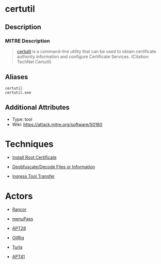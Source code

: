 
# certutil

## Description

### MITRE Description

> [certutil](https://attack.mitre.org/software/S0160) is a command-line utility that can be used to obtain certificate authority information and configure Certificate Services. (Citation: TechNet Certutil)

## Aliases

```
certutil
certutil.exe
```

## Additional Attributes

* Type: tool
* Wiki: https://attack.mitre.org/software/S0160

# Techniques


* [Install Root Certificate](../techniques/Install-Root-Certificate.md)

* [Deobfuscate/Decode Files or Information](../techniques/Deobfuscate-Decode-Files-or-Information.md)
    
* [Ingress Tool Transfer](../techniques/Ingress-Tool-Transfer.md)
    

# Actors


* [Rancor](../actors/Rancor.md)

* [menuPass](../actors/menuPass.md)
    
* [APT28](../actors/APT28.md)
    
* [OilRig](../actors/OilRig.md)
    
* [Turla](../actors/Turla.md)
    
* [APT41](../actors/APT41.md)
    
